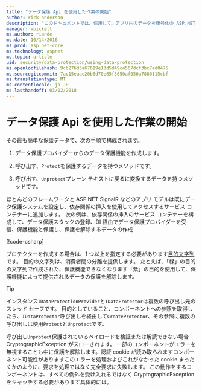 ```yaml
---
title: "データ保護 Api を使用した作業の開始"
author: rick-anderson
description: "このドキュメントでは、保護して、アプリ内のデータを復号化の ASP.NET Core データ保護 Api を使用する方法について説明します。"
manager: wpickett
ms.author: riande
ms.date: 10/14/2016
ms.prod: asp.net-core
ms.technology: aspnet
ms.topic: article
uid: security/data-protection/using-data-protection
ms.openlocfilehash: 9cb276d3a67619e13d5d49c4567dcf3bc7ad0475
ms.sourcegitcommit: 7ac15eaae20b6d70e65f3650af050a7880115cbf
ms.translationtype: MT
ms.contentlocale: ja-JP
ms.lasthandoff: 03/02/2018
---
```

# <a name="getting-started-with-the-data-protection-apis"></a>データ保護 Api を使用した作業の開始

<a name="security-data-protection-getting-started"></a>

その最も簡単な保護データで、次の手順で構成されます。

1. データ保護プロバイダーからのデータ保護機能を作成します。

2. 呼び出す、`Protect`を保護するデータを持つメソッドです。

3. 呼び出す、`Unprotect`プレーン テキストに戻るに変換するデータを持つメソッドです。

ほとんどのフレームワークと ASP.NET SignalR などのアプリ モデルは既にデータ保護システムを設定し、依存関係の挿入を使用してアクセスするサービス コンテナーに追加します。 次の例は、依存関係の挿入のサービス コンテナーを構成して、データ保護スタックの登録、DI 経由でデータ保護プロバイダーを受信、保護機能と保護し、保護を解除するデータの作成

[!code-csharp[](../../security/data-protection/using-data-protection/samples/protectunprotect.cs?highlight=26,34,35,36,37,38,39,40)]

プロテクターを作成する場合は、1 つ以上を指定する必要があります[目的文字列](consumer-apis/purpose-strings.md)です。 目的の文字列は、消費者間の分離を提供します。 たとえば、「緑」の目的の文字列で作成された、保護機能できなくなります「紫」の目的を使用して、保護機能によって提供されるデータの保護を解除します。

>[!TIP]
> インスタンス`IDataProtectionProvider`と`IDataProtector`は複数の呼び出し元のスレッド セーフです。 目的としていること、コンポーネントへの参照を取得したら、`IDataProtector`呼び出しを経由して`CreateProtector`、その参照に複数の呼び出しは使用`Protect`と`Unprotect`です。
>
>呼び出し`Unprotect`保護されているペイロードを検証または解読できない場合 CryptographicException がスローされます。 一部のコンポーネントがエラーを無視することも中に保護を解除します。認証 cookie が読み取られますコンポーネント可能性がありますこのエラーを処理およびこれがなかった cookie まったくかのように、要求を処理ではなく完全要求に失敗します。 この動作をするコンポーネントは、すべての例外を受け入れるではなく CryptographicException をキャッチする必要があります具体的には。
